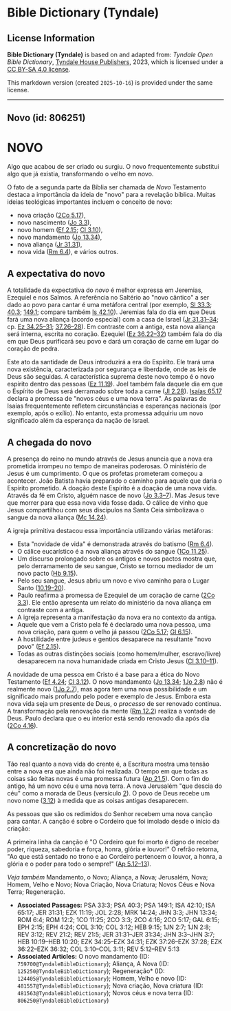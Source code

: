# Bible Dictionary (Tyndale)

## License Information

**Bible Dictionary (Tyndale)** is based on and adapted from: _Tyndale Open Bible Dictionary_, [Tyndale House Publishers](https://tyndaleopenresources.com/), 2023, which is licensed under a [CC BY-SA 4.0 license](https://creativecommons.org/licenses/by-sa/4.0/legalcode.en).

This markdown version (created `2025-10-16`) is provided under the same license.



--------------------------------

## Novo (id: 806251)

NOVO
====

Algo que acabou de ser criado ou surgiu. O novo frequentemente substitui algo que já existia, transformando o velho em novo.

O fato de a segunda parte da Bíblia ser chamada de *Novo* Testamento destaca a importância da ideia de "novo" para a revelação bíblica. Muitas ideias teológicas importantes incluem o conceito de novo:

* nova criação ([2Co 5\.17](https://ref.ly/2Cor5:17)),
* novo nascimento ([Jo 3\.3](https://ref.ly/John3:3)),
* novo homem ([Ef 2\.15](https://ref.ly/Eph2:15); [Cl 3\.10](https://ref.ly/Col3:10)),
* novo mandamento ([Jo 13\.34](https://ref.ly/John13:34)),
* nova aliança ([Jr 31\.31](https://ref.ly/Jer31:31)),
* nova vida ([Rm 6\.4](https://ref.ly/Rom6:4)), e vários outros.

A expectativa do novo
---------------------

A totalidade da expectativa do *novo* é melhor expressa em Jeremias, Ezequiel e nos Salmos. A referência no Saltério ao "novo cântico" a ser dado ao povo para cantar é uma metáfora central (por exemplo, [Sl 33\.3](https://ref.ly/Ps33:3); [40\.3](https://ref.ly/Ps40:3); [149\.1](https://ref.ly/Ps149:1); compare também [Is 42\.10](https://ref.ly/Isa42:10)). Jeremias fala do dia em que Deus fará uma nova aliança (acordo especial) com a casa de Israel ([Jr 31\.31–34](https://ref.ly/Jer31:31-Jer31:34); cp. [Ez 34\.25–31](https://ref.ly/Ezek34:25-Ezek34:31); [37\.26–28](https://ref.ly/Ezek37:26-Ezek37:28)). Em contraste com a antiga, esta nova aliança será interna, escrita no coração. Ezequiel ([Ez 36\.22–32](https://ref.ly/Ezek36:22-Ezek36:32)) também fala do dia em que Deus purificará seu povo e dará um coração de carne em lugar do coração de pedra.

Este ato da santidade de Deus introduzirá a era do Espírito. Ele trará uma nova existência, caracterizada por segurança e liberdade, onde as leis de Deus são seguidas. A característica suprema deste novo tempo é o novo espírito dentro das pessoas ([Ez 11\.19](https://ref.ly/Ezek11:19)). Joel também fala daquele dia em que o Espírito de Deus será derramado sobre toda a carne ([Jl 2\.28](https://ref.ly/Joel2:28)). [Isaías 65\.17](https://ref.ly/Isa65:17) declara a promessa de "novos céus e uma nova terra". As palavras de Isaías frequentemente refletem circunstâncias e esperanças nacionais (por exemplo, após o exílio). No entanto, esta promessa adquiriu um novo significado além da esperança da nação de Israel.

A chegada do novo
-----------------

A presença do reino no mundo através de Jesus anuncia que a nova era prometida irrompeu no tempo de maneiras poderosas. O ministério de Jesus é um cumprimento. O que os profetas prometeram começou a acontecer. João Batista havia preparado o caminho para aquele que daria o Espírito prometido. A doação deste Espírito é a doação de uma nova vida. Através da fé em Cristo, alguém nasce de novo ([Jo 3\.3–7](https://ref.ly/John3:3-John3:7)). Mas Jesus teve que morrer para que essa nova vida fosse dada. O cálice de vinho que Jesus compartilhou com seus discípulos na Santa Ceia simbolizava o sangue da nova aliança ([Mc 14\.24](https://ref.ly/Mark14:24)).

A igreja primitiva destacou essa importância utilizando várias metáforas:

* Esta "novidade de vida" é demonstrada através do batismo ([Rm 6\.4](https://ref.ly/Rom6:4)).
* O cálice eucarístico é a nova aliança através do sangue ([1Co 11\.25](https://ref.ly/1Cor11:25)).
* Um discurso prolongado sobre os antigos e novos pactos mostra que, pelo derramamento de seu sangue, Cristo se tornou mediador de um novo pacto ([Hb 9\.15](https://ref.ly/Heb9:15)).
* Pelo seu sangue, Jesus abriu um novo e vivo caminho para o Lugar Santo ([10\.19–20](https://ref.ly/Heb10:19-Heb10:20)).
* Paulo reafirma a promessa de Ezequiel de um coração de carne ([2Co 3\.3](https://ref.ly/2Cor3:3)). Ele então apresenta um relato do ministério da nova aliança em contraste com a antiga.
* A igreja representa a manifestação da nova era no contexto da antiga.
* Aquele que vem a Cristo pela fé é declarado uma nova pessoa, uma nova criação, para quem o velho já passou ([2Co 5\.17](https://ref.ly/2Cor5:17); [Gl 6\.15](https://ref.ly/Gal6:15)).
* A hostilidade entre judeus e gentios desaparece na resultante "novo povo" ([Ef 2\.15](https://ref.ly/Eph2:15)).
* Todas as outras distinções sociais (como homem/mulher, escravo/livre) desaparecem na nova humanidade criada em Cristo Jesus ([Cl 3\.10–11](https://ref.ly/Col3:10-Col3:11)).

A novidade de uma pessoa em Cristo é a base para a ética do Novo Testamento ([Ef 4\.24](https://ref.ly/Eph4:24); [Cl 3\.12](https://ref.ly/Col3:12)). O novo mandamento ([Jo 13\.34](https://ref.ly/John13:34); [1Jo 2\.8](https://ref.ly/1John2:8)) não é realmente novo ([1Jo 2\.7](https://ref.ly/1John2:7)), mas agora tem uma nova possibilidade e um significado mais profundo pelo poder e exemplo de Jesus. Embora esta nova vida seja um presente de Deus, o *processo* de ser renovado continua. A transformação pela renovação da mente ([Rm 12\.2](https://ref.ly/Rom12:2)) realiza a vontade de Deus. Paulo declara que o eu interior está sendo renovado dia após dia ([2Co 4\.16](https://ref.ly/2Cor4:16)).

A concretização do novo
-----------------------

Tão real quanto a nova vida do crente é, a Escritura mostra uma tensão entre a nova era que ainda não foi realizada. O tempo em que todas as coisas são feitas novas é uma promessa futura ([Ap 21\.5](https://ref.ly/Rev21:5)). Com o fim do antigo, há um novo céu e uma nova terra. A nova Jerusalém "que descia do céu" como a morada de Deus (versículo [2](https://ref.ly/Rev21:2)). O povo de Deus recebe um novo nome ([3\.12](https://ref.ly/Rev3:12)) à medida que as coisas antigas desaparecem.

As pessoas que são os redimidos do Senhor recebem uma nova canção para cantar. A canção é sobre o Cordeiro que foi imolado desde o início da criação:

A primeira linha da canção é "O Cordeiro que foi morto é digno de receber poder, riqueza, sabedoria e força, honra, glória e louvor!" O refrão retorna, "Ao que está sentado no trono e ao Cordeiro pertencem o louvor, a honra, a glória e o poder para todo o sempre!" ([Ap 5\.12–13](https://ref.ly/Rev5:12-Rev5:13)).

*Veja também* Mandamento, o Novo; Aliança, a Nova; Jerusalém, Nova; Homem, Velho e Novo; Nova Criação, Nova Criatura; Novos Céus e Nova Terra; Regeneração.

* **Associated Passages:** PSA 33:3; PSA 40:3; PSA 149:1; ISA 42:10; ISA 65:17; JER 31:31; EZK 11:19; JOL 2:28; MRK 14:24; JHN 3:3; JHN 13:34; ROM 6:4; ROM 12:2; 1CO 11:25; 2CO 3:3; 2CO 4:16; 2CO 5:17; GAL 6:15; EPH 2:15; EPH 4:24; COL 3:10; COL 3:12; HEB 9:15; 1JN 2:7; 1JN 2:8; REV 3:12; REV 21:2; REV 21:5; JER 31:31–JER 31:34; JHN 3:3–JHN 3:7; HEB 10:19–HEB 10:20; EZK 34:25–EZK 34:31; EZK 37:26–EZK 37:28; EZK 36:22–EZK 36:32; COL 3:10–COL 3:11; REV 5:12–REV 5:13
* **Associated Articles:** O novo mandamento (ID: `759700@TyndaleBibleDictionary`); Aliança, A Nova (ID: `125250@TyndaleBibleDictionary`); Regeneração* (ID: `124405@TyndaleBibleDictionary`); Homem, Velho e novo (ID: `481557@TyndaleBibleDictionary`); Nova criação, Nova criatura (ID: `481563@TyndaleBibleDictionary`); Novos céus e nova terra (ID: `806250@TyndaleBibleDictionary`)

